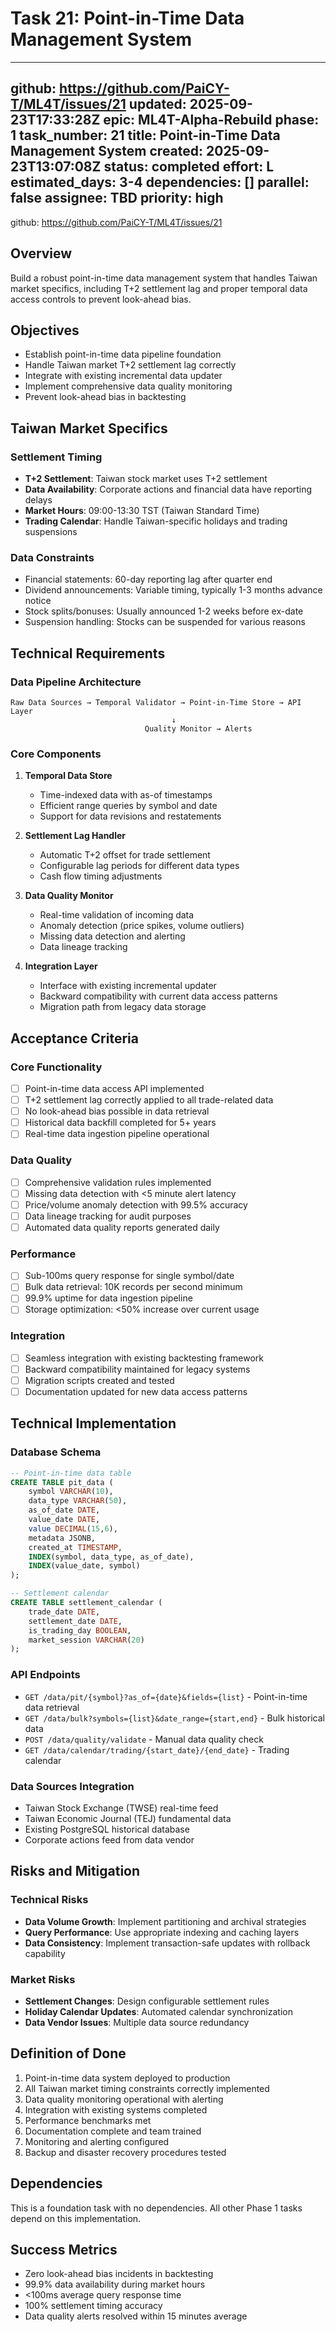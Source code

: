 # Task 21: Point-in-Time Data Management System

---
github: https://github.com/PaiCY-T/ML4T/issues/21
updated: 2025-09-23T17:33:28Z
epic: ML4T-Alpha-Rebuild
phase: 1
task_number: 21
title: Point-in-Time Data Management System
created: 2025-09-23T13:07:08Z
status: completed
effort: L
estimated_days: 3-4
dependencies: []
parallel: false
assignee: TBD
priority: high
---
github: https://github.com/PaiCY-T/ML4T/issues/21

## Overview

Build a robust point-in-time data management system that handles Taiwan market specifics, including T+2 settlement lag and proper temporal data access controls to prevent look-ahead bias.

## Objectives

- Establish point-in-time data pipeline foundation
- Handle Taiwan market T+2 settlement lag correctly
- Integrate with existing incremental data updater
- Implement comprehensive data quality monitoring
- Prevent look-ahead bias in backtesting

## Taiwan Market Specifics

### Settlement Timing
- **T+2 Settlement**: Taiwan stock market uses T+2 settlement
- **Data Availability**: Corporate actions and financial data have reporting delays
- **Market Hours**: 09:00-13:30 TST (Taiwan Standard Time)
- **Trading Calendar**: Handle Taiwan-specific holidays and trading suspensions

### Data Constraints
- Financial statements: 60-day reporting lag after quarter end
- Dividend announcements: Variable timing, typically 1-3 months advance notice
- Stock splits/bonuses: Usually announced 1-2 weeks before ex-date
- Suspension handling: Stocks can be suspended for various reasons

## Technical Requirements

### Data Pipeline Architecture
```
Raw Data Sources → Temporal Validator → Point-in-Time Store → API Layer
                                    ↓
                              Quality Monitor → Alerts
```

### Core Components
1. **Temporal Data Store**
   - Time-indexed data with as-of timestamps
   - Efficient range queries by symbol and date
   - Support for data revisions and restatements

2. **Settlement Lag Handler**
   - Automatic T+2 offset for trade settlement
   - Configurable lag periods for different data types
   - Cash flow timing adjustments

3. **Data Quality Monitor**
   - Real-time validation of incoming data
   - Anomaly detection (price spikes, volume outliers)
   - Missing data detection and alerting
   - Data lineage tracking

4. **Integration Layer**
   - Interface with existing incremental updater
   - Backward compatibility with current data access patterns
   - Migration path from legacy data storage

## Acceptance Criteria

### Core Functionality
- [ ] Point-in-time data access API implemented
- [ ] T+2 settlement lag correctly applied to all trade-related data
- [ ] No look-ahead bias possible in data retrieval
- [ ] Historical data backfill completed for 5+ years
- [ ] Real-time data ingestion pipeline operational

### Data Quality
- [ ] Comprehensive validation rules implemented
- [ ] Missing data detection with <5 minute alert latency
- [ ] Price/volume anomaly detection with 99.5% accuracy
- [ ] Data lineage tracking for audit purposes
- [ ] Automated data quality reports generated daily

### Performance
- [ ] Sub-100ms query response for single symbol/date
- [ ] Bulk data retrieval: 10K records per second minimum
- [ ] 99.9% uptime for data ingestion pipeline
- [ ] Storage optimization: <50% increase over current usage

### Integration
- [ ] Seamless integration with existing backtesting framework
- [ ] Backward compatibility maintained for legacy systems
- [ ] Migration scripts created and tested
- [ ] Documentation updated for new data access patterns

## Technical Implementation

### Database Schema
```sql
-- Point-in-time data table
CREATE TABLE pit_data (
    symbol VARCHAR(10),
    data_type VARCHAR(50),
    as_of_date DATE,
    value_date DATE,
    value DECIMAL(15,6),
    metadata JSONB,
    created_at TIMESTAMP,
    INDEX(symbol, data_type, as_of_date),
    INDEX(value_date, symbol)
);

-- Settlement calendar
CREATE TABLE settlement_calendar (
    trade_date DATE,
    settlement_date DATE,
    is_trading_day BOOLEAN,
    market_session VARCHAR(20)
);
```

### API Endpoints
- `GET /data/pit/{symbol}?as_of={date}&fields={list}` - Point-in-time data retrieval
- `GET /data/bulk?symbols={list}&date_range={start,end}` - Bulk historical data
- `POST /data/quality/validate` - Manual data quality check
- `GET /data/calendar/trading/{start_date}/{end_date}` - Trading calendar

### Data Sources Integration
- Taiwan Stock Exchange (TWSE) real-time feed
- Taiwan Economic Journal (TEJ) fundamental data
- Existing PostgreSQL historical database
- Corporate actions feed from data vendor

## Risks and Mitigation

### Technical Risks
- **Data Volume Growth**: Implement partitioning and archival strategies
- **Query Performance**: Use appropriate indexing and caching layers
- **Data Consistency**: Implement transaction-safe updates with rollback capability

### Market Risks
- **Settlement Changes**: Design configurable settlement rules
- **Holiday Calendar Updates**: Automated calendar synchronization
- **Data Vendor Issues**: Multiple data source redundancy

## Definition of Done

1. Point-in-time data system deployed to production
2. All Taiwan market timing constraints correctly implemented
3. Data quality monitoring operational with alerting
4. Integration with existing systems completed
5. Performance benchmarks met
6. Documentation complete and team trained
7. Monitoring and alerting configured
8. Backup and disaster recovery procedures tested

## Dependencies

This is a foundation task with no dependencies. All other Phase 1 tasks depend on this implementation.

## Success Metrics

- Zero look-ahead bias incidents in backtesting
- 99.9% data availability during market hours
- <100ms average query response time
- 100% settlement timing accuracy
- Data quality alerts resolved within 15 minutes average